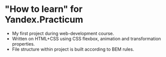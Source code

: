 # **"How to learn" for Yandex.Practicum**
* My first project during web-development course.
* Written on HTML+CSS using CSS flexbox, animation and transformation properties.
* File structure within project is built according to BEM rules.

